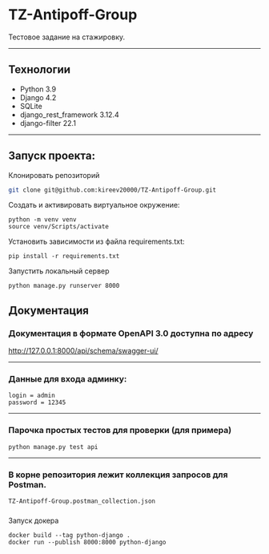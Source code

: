 # TZ-Antipoff-Group
Тестовое задание на стажировку.

---
## Технологии
- Python 3.9
- Django 4.2
- SQLite
- django_rest_framework 3.12.4
- django-filter 22.1

---
## Запуск проекта:
Клонировать репозиторий
```sh
git clone git@github.com:kireev20000/TZ-Antipoff-Group.git
```
Cоздать и активировать виртуальное окружение:
```
python -m venv venv
source venv/Scripts/activate
```
Установить зависимости из файла requirements.txt:
```
pip install -r requirements.txt
```
Запустить локальный сервер
```
python manage.py runserver 8000
```
## Документация
### Документация в формате OpenAPI 3.0 доступна по адресу
http://127.0.0.1:8000/api/schema/swagger-ui/

---
### Данные для входа админку:
```
login = admin
password = 12345
```
---
### Парочка простых тестов для проверки (для примера)
```
python manage.py test api
```
---
### В корне репозитория лежит коллекция запросов для Postman.
```
TZ-Antipoff-Group.postman_collection.json
```
###
Запуск докера
```
docker build --tag python-django .
docker run --publish 8000:8000 python-django
```